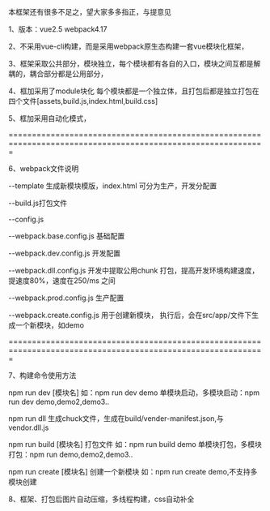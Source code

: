 本框架还有很多不足之，望大家多多指正，与提意见

1、版本：vue2.5   webpack4.17

2、不采用vue-cli构建，而是采用webpack原生态构建一套vue模块化框架，

3、框架采取公共部分，模块独立，每个模块都有各自的入口，模块之间互都是解耦的，耦合部分都是公用部分，

4、框加采用了module块化 每个模块都是一个独立体，且打包后都是独立打包在四个文件[assets,build.js,index.html,build.css]

5、框加采用自动化模式，

=============================================================================================================

6、webpack文件说明

   --template 生成新模块模版，index.html 可分为生产，开发分配置
   
   --build.js打包文件
   
   --config.js
   
   --webpack.base.config.js 基础配置
   
   --webpack.dev.config.js 开发配置
   
   --webpack.dll.config.js 开发中提取公用chunk 打包，提高开发环境构建速度，提速度80%，速度在250/ms 之间
   
   --webpack.prod.config.js 生产配置
   
   --webpack.create.config.js 用于创建新模块， 执行后，会在src/app/文件下生成一个新模块，如demo
   
   
   =============================================================================================================
   
   
7、构建命令使用方法

   npm run dev [模块名]    如：npm run dev demo 单模块启动，多模块启动：npm run dev demo,demo2,demo3..
   
   npm run dll             生成chuck文件，生成在build/vender-manifest.json,与vendor.dll.js
   
   npm run build [模块名]    打包文件 如：npm run build demo 单模块打包，多模块打包：npm run  demo,demo2,demo3..
   
   npm run create [模块名]  创建一个新模块 如：npm run create demo,不支持多模块创建
   
8、框架、打包后图片自动压缩，多线程构建，css自动补全
